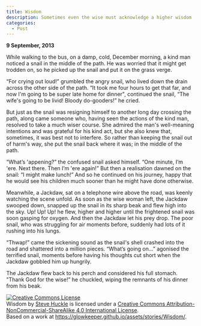 ```yaml
---
title: Wisdom
description: Sometimes even the wise must acknowledge a higher wisdom
categories:
  - Post
---
```

**9 September, 2013**

While walking to the bus, on a damp, cold, December morning, a kind man noticed a snail in the middle of the path. He was worried that it might get trodden on, so he picked up the snail and put it on the grass verge.

“For crying out loud!” grumbled the angry snail, who lived down the drain across the other side of the path. “It took me four hours to get that far, and now I'm going to be super late home for dinner", continued the snail, “The wife's going to be livid! Bloody do-gooders!” he cried.

But just as the snail was resigning himself to another long day crossing the path, along came someone who, having seen the actions of the kind man, resolved to take a much wiser course. She admired the man's well-meaning intentions and was grateful for his kind act, but she also knew that, sometimes, it was best not to interfere. So rather than keeping the snail out of harm's way, she put the snail back where it was; in the middle of the path.

“What’s 'appening?” the confused snail asked himself. “One minute, I’m 'ere. Next there. Then I’m 'ere again!” But then a realisation dawned on the snail: “I might make lunch!” And so he continued on his journey, happy that he would see his children much sooner than he might have done otherwise.

Meanwhile, a Jackdaw, sat on ﻿a telephone wire above the road, was keenly watching the scene unfold. As soon as the wise woman left, the Jackdaw swooped down, snapped up the snail in its sharp beak and flew high into the sky. Up! Up! Up! he flew, higher and higher until the frightened snail was soon gasping for oxygen. And then the Jackdaw let his prey drop. The poor snail, who was struggling for air moments before,  suddenly had lots of it rushing into his lungs.

“Thwap!” came the sickening sound as the snail's shell crashed into the road and shattered into a million pieces. “What’s going on...” agonised the terrified snail, moments before having his thoughts cut short when the Jackdaw gobbled him up hungrily.

The Jackdaw flew back to his perch and considered his full stomach. "Thank God for the wise!” he chuckled, wiping the remnants of his dinner from his beak.

<a rel="license" href="http://creativecommons.org/licenses/by-nc-sa/4.0/"><img alt="Creative Commons License" style="border-width:0" src="https://i.creativecommons.org/l/by-nc-sa/4.0/88x31.png" /></a><br /><span xmlns:dct="http://purl.org/dc/terms/" href="http://purl.org/dc/dcmitype/Text" property="dct:title" rel="dct:type">Wisdom</span> by <a xmlns:cc="http://creativecommons.org/ns#" href="https://glowkeeper.github.io/" property="cc:attributionName" rel="cc:attributionURL">Steve Huckle</a> is licensed under a <a rel="license" href="http://creativecommons.org/licenses/by-nc-sa/4.0/">Creative Commons Attribution-NonCommercial-ShareAlike 4.0 International License</a>.<br />Based on a work at <a xmlns:dct="http://purl.org/dc/terms/" href="https://glowkeeper.github.io/assets/stories/Wisdom/" rel="dct:source">https://glowkeeper.github.io/assets/stories/Wisdom/</a>.
